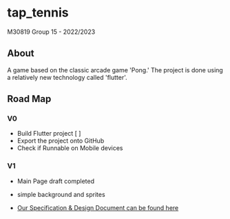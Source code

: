 # tap_tennis

M30819
Group 15 - 2022/2023

## About
A game based on the classic arcade game 'Pong.'
The project is done using a relatively new technology called 'flutter'.

## Road Map

### V0

- Build Flutter project [ ]
- Export the project onto GitHub
- Check if Runnable on Mobile devices 

### V1

- Main Page draft completed
- simple background and sprites 


- [Our Specification & Design Document can be found here](https://portdotacdotuk-my.sharepoint.com/:b:/g/personal/up2052662_port_ac_uk/EWcdtofwmI9Klo27rd-pHp4BktES1mLWkKIyemtzY7tT0w?e=9GwPfd)


